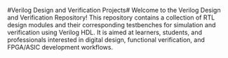#Verilog Design and Verification Projects#
Welcome to the Verilog Design and Verification Repository!
This repository contains a collection of RTL design modules and their corresponding testbenches for simulation and verification using Verilog HDL. It is aimed at learners, students, and professionals interested in digital design, functional verification, and FPGA/ASIC development workflows.

